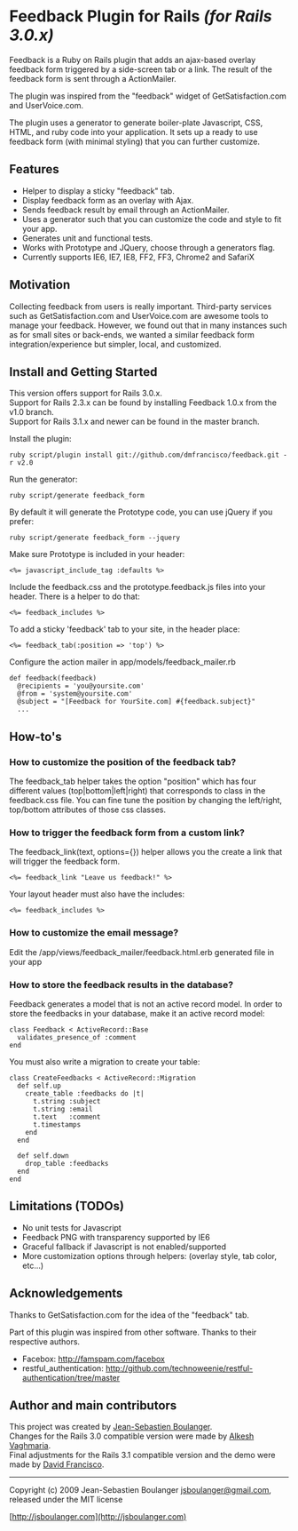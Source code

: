 Feedback Plugin for Rails _(for Rails 3.0.x)_
=============================================

Feedback is a Ruby on Rails plugin that adds an ajax-based 
overlay feedback form triggered by a side-screen tab or a link. 
The result of the feedback form is sent through a ActionMailer.

The plugin was inspired from the "feedback" widget of 
GetSatisfaction.com and UserVoice.com. 

The plugin uses a generator to generate boiler-plate Javascript,
CSS, HTML, and ruby code into your application.
It sets up a ready to use feedback form (with minimal styling)
that you can further customize.

Features
--------

* Helper to display a sticky "feedback" tab.
* Display feedback form as an overlay with Ajax.
* Sends feedback result by email through an ActionMailer.
* Uses a generator such that you can customize the code and style to fit your app.
* Generates unit and functional tests.
* Works with Prototype and JQuery, choose through a generators flag.
* Currently supports IE6, IE7, IE8, FF2, FF3, Chrome2 and SafariX


Motivation
----------

Collecting feedback from users is really important. Third-party services
such as GetSatisfaction.com and UserVoice.com are awesome tools to manage your feedback. 
However, we found out that in many instances such as for small sites or back-ends, we wanted 
a similar feedback form integration/experience but simpler, local, and customized.


Install and Getting Started
---------------------------

This version offers support for Rails 3.0.x.  
Support for Rails 2.3.x can be found by installing Feedback 1.0.x from the v1.0 branch.  
Support for Rails 3.1.x and newer can be found in the master branch.

Install the plugin:

    ruby script/plugin install git://github.com/dmfrancisco/feedback.git -r v2.0

Run the generator:

    ruby script/generate feedback_form

By default it will generate the Prototype code, you can use jQuery if you prefer:

    ruby script/generate feedback_form --jquery


Make sure Prototype is included in your header:

    <%= javascript_include_tag :defaults %>


Include the feedback.css and the prototype.feedback.js files into your header.
There is a helper to do that:

    <%= feedback_includes %>


To add a sticky 'feedback' tab to your site, in the header place:

    <%= feedback_tab(:position => 'top') %>


Configure the action mailer in app/models/feedback_mailer.rb

    def feedback(feedback)
      @recipients = 'you@yoursite.com'
      @from = 'system@yoursite.com'
      @subject = "[Feedback for YourSite.com] #{feedback.subject}"
      ...


How-to's
--------

### How to customize the position of the feedback tab?

The feedback_tab helper takes the option "position" which has four different values (top|bottom|left|right)
that corresponds to class in the feedback.css file. You can fine tune the position by changing the left/right, top/bottom
attributes of those css classes.

### How to trigger the feedback form from a custom link?

The feedback_link(text, options={}) helper allows you the create a link that will trigger the feedback form.

    <%= feedback_link "Leave us feedback!" %>

Your layout header must also have the includes:

    <%= feedback_includes %>

### How to customize the email message?

Edit the /app/views/feedback_mailer/feedback.html.erb generated file in your app

### How to store the feedback results in the database?

Feedback generates a model that is not an active record model. In order to store the feedbacks in your database, make it
an active record model:

    class Feedback < ActiveRecord::Base
      validates_presence_of :comment
    end

You must also write a migration to create your table:

    class CreateFeedbacks < ActiveRecord::Migration
      def self.up
        create_table :feedbacks do |t|
          t.string :subject
          t.string :email
          t.text   :comment
          t.timestamps
        end
      end
    
      def self.down
        drop_table :feedbacks
      end
    end


Limitations (TODOs)
-------------------

* No unit tests for Javascript
* Feedback PNG with transparency supported by IE6
* Graceful fallback if Javascript is not enabled/supported
* More customization options through helpers: (overlay style, tab color, etc...)


Acknowledgements
----------------

Thanks to GetSatisfaction.com for the
idea of the "feedback" tab.

Part of this plugin was inspired from other software.
Thanks to their respective authors.
* Facebox: http://famspam.com/facebox
* restful_authentication: http://github.com/technoweenie/restful-authentication/tree/master


Author and main contributors
----------------------------

This project was created by [Jean-Sebastien Boulanger](https://github.com/jsboulanger/feedback).  
Changes for the Rails 3.0 compatible version were made by [Alkesh Vaghmaria](https://github.com/alkesh/feedback).  
Final adjustments for the Rails 3.1 compatible version and the demo were made by [David Francisco](https://github.com/dmfrancisco/feedback).

---

Copyright (c) 2009 Jean-Sebastien Boulanger <jsboulanger@gmail.com>, released under the MIT license

[http://jsboulanger.com](http://jsboulanger.com)
